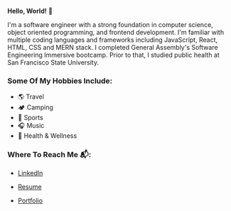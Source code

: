 
**Hello, World!** 👋

I'm a software engineer with a strong foundation in computer science, object oriented programming, and frontend development. I'm familiar with multiple coding languages and frameworks including JavaScript, React, HTML, CSS and MERN stack. I completed General Assembly's Software Engineering Immersive bootcamp. Prior to that, I studied public health at San Francisco State University.

### Some Of My Hobbies Include: 

- 🌎 Travel
- 🏕 Camping
- 🏀 Sports
- 🎧 Music
- 🌱 Health & Wellness 






### Where To Reach Me 📬: 

- [LinkedIn](https://www.linkedin.com/in/alexandra-vera)

- [Resume](https://drive.google.com/file/d/1MIHJObzkhm2NYNf87t1BKgH6r6R3djAc/view?usp=sharing)

- [Portfolio](https://alexvera1.github.io/personal-portfolio)


<!---
alexvera1/alexvera1 is a ✨ special ✨ repository because its `README.md` (this file) appears on your GitHub profile.
You can click the Preview link to take a look at your changes.
--->
